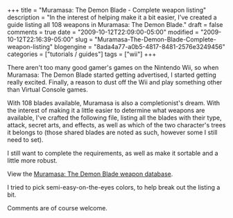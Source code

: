 +++
title = "Muramasa: The Demon Blade - Complete weapon listing"
description = "In the interest of helping make it a bit easier, I've created a guide listing all 108 weapons in Muramasa: The Demon Blade."
draft = false
comments = true
date = "2009-10-12T22:09:00-05:00"
modified = "2009-10-12T22:16:39-05:00"
slug = "Muramasa-The-Demon-Blade-Complete-weapon-listing"
blogengine = "8ada4a77-a0b5-4817-8481-2576e3249456"
categories = ["tutorials / guides"]
tags = ["wii"]
+++

<p>There aren't too many good gamer's games on the Nintendo Wii, so when Muramasa: The Demon Blade started getting advertised, I started getting really excited. Finally,&nbsp;a reason to dust off the Wii and play something other than Virtual Console games.</p>
<p>With 108 blades available, Muramasa is also a completionist's dream. With the interest of making it a little easier to determine what weapons are available, I've crafted the following file, listing all the blades with their type, attack, secret arts, and effects, as well as which of the two character's trees it belongs to (those shared blades are noted as such, however some I still need to set).</p>
<p>I still want to complete the requirements, as well as make it sortable and a little more robust.</p>
<p>View the <a rel="external" href="http://media.jamesrskemp.com/xml/MuramasaBlades.xml">Muramasa: The Demon Blade&nbsp;weapon database</a>.</p>
<p>I tried to pick semi-easy-on-the-eyes colors, to help break out the listing a bit.</p>
<p>Comments are of course welcome.</p>
